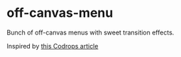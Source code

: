 off-canvas-menu
=========
Bunch of off-canvas menus with sweet transition effects.

Inspired by [this Codrops article](https://github.com/codrops/SidebarTransitions)
